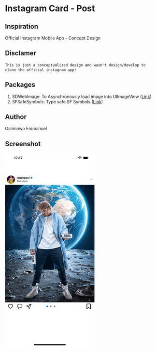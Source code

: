 # Instagram Card - Post

## Inspiration
   Official Instagram Mobile App - Concept Design

## Disclamer
    This is just a conceptualized design and wasn't design/develop to clone the official instagram app!

## Packages

1. SDWebImage: To Asynchronously load image into UIImageView ([Link](https://github.com/SDWebImage/SDWebImage))
2. SFSafeSymbols: Type safe SF Symbols ([Link](https://github.com/SFSafeSymbols/SFSafeSymbols))

## Author
Osinnowo Emmanuel

## Screenshot

![image description](Card/screenshot.gif)